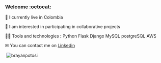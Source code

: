 ### Welcome	:octocat:

:house_with_garden: I currently live in Colombia

:rocket: I am interested in participating in collaborative projects

👨‍💻 Tools and technologies : Python Flask Django MySQL postgreSQL AWS

✉ You can contact me on [Linkedin](https://www.linkedin.com/in/brayanpotosi/ "Linkedin")

<p>&nbsp;<img align="center" src="https://github-readme-stats.vercel.app/api?username=brayanpotosi&show_icons=true" alt="brayanpotosi" /></p>

